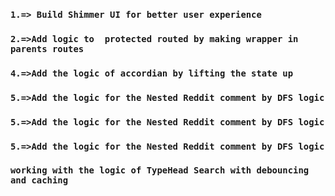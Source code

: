 


### `1.=> Build Shimmer UI for better user experience`

### `2.=>Add logic to  protected routed by making wrapper in parents routes`
 
 ### `4.=>Add the logic of accordian by lifting the state up`

 ### `5.=>Add the logic for the Nested Reddit comment by DFS logic`
 ### `5.=>Add the logic for the Nested Reddit comment by DFS logic`
 ### `5.=>Add the logic for the Nested Reddit comment by DFS logic`

###  `working with the logic of TypeHead Search with debouncing and caching `